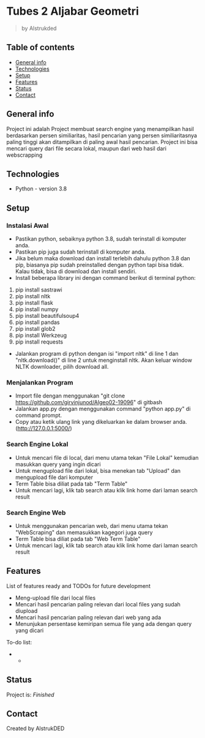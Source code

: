 # Tubes 2 Aljabar Geometri
> by Alstrukded

## Table of contents
* [General info](#general-info)
* [Technologies](#technologies)
* [Setup](#setup)
* [Features](#features)
* [Status](#status)
* [Contact](#contact)

## General info
Project ini adalah Project membuat search engine yang menampilkan hasil berdasarkan persen similiaritas,
hasil pencarian yang persen similiaritasnya paling tinggi akan ditampilkan di paling awal hasil pencarian.
Project ini bisa mencari query dari file secara lokal, maupun dari web hasil dari webscrapping

## Technologies
* Python - version 3.8

## Setup
### Instalasi Awal
* Pastikan python, sebaiknya python 3.8, sudah terinstall di komputer anda.
* Pastikan pip juga sudah terinstall di komputer anda.
* Jika belum maka download dan install terlebih dahulu python 3.8 dan pip, biasanya pip sudah preinstalled dengan python tapi bisa tidak. Kalau tidak, bisa di download dan install sendiri.
* Install beberapa library ini dengan command berikut di terminal python:
1. pip install sastrawi
2. pip install nltk
3. pip install flask
4. pip install numpy
5. pip install beautifulsoup4
6. pip install pandas
7. pip install glob2
8. pip install Werkzeug
9. pip install requests
* Jalankan program di python dengan isi "import nltk" di line 1 dan "nltk.download()" di line 2 untuk menginstall nltk. Akan keluar window NLTK downloader, pilih download all.

### Menjalankan Program
* Import file dengan menggunakan "git clone https://github.com/girvinjunod/Algeo02-19096" di gitbash 
* Jalankan app.py dengan menggunakan command "python app.py" di command prompt.
* Copy atau ketik ulang link yang dikeluarkan ke dalam browser anda.(http://127.0.0.1:5000/)

### Search Engine Lokal 
* Untuk mencari file di local, dari menu utama tekan "File Lokal" kemudian masukkan query yang ingin dicari
* Untuk mengupload file dari lokal, bisa menekan tab "Upload" dan mengupload file dari komputer
* Term Table bisa diliat pada tab "Term Table"
* Untuk mencari lagi, klik tab search atau klik link home dari laman search result

### Search Engine Web
* Untuk menggunakan pencarian web, dari menu utama tekan "WebScraping" dan memasukkan kagegori juga query
* Term Table bisa diliat pada tab "Web Term Table"
* Untuk mencari lagi, klik tab search atau klik link home dari laman search result

## Features
List of features ready and TODOs for future development
* Meng-upload file dari local files
* Mencari hasil pencarian paling relevan dari local files yang sudah diupload
* Mencari hasil pencarian paling relevan dari web yang ada
* Menunjukan persentase kemiripan semua file yang ada dengan query yang dicari

To-do list:
* -

## Status
Project is: _Finished_

## Contact
Created by AlstrukDED
